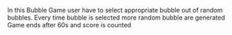 In this Bubble Game user have to select appropriate bubble out of random bubbles.
Every time bubble is selected more random bubble are generated
Game ends after 60s and score is counted
